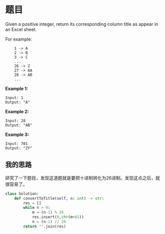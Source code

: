 # 题目

Given a positive integer, return its corresponding column title as appear in an Excel sheet.

For example:

```
    1 -> A
    2 -> B
    3 -> C
    ...
    26 -> Z
    27 -> AA
    28 -> AB 
    ...
```

**Example 1:**

```
Input: 1
Output: "A"
```

**Example 2:**

```
Input: 28
Output: "AB"
```

**Example 3:**

```
Input: 701
Output: "ZY"
```

## 我的思路

研究了一下题目，发现这道题就是要把十进制转化为26进制。发现这点之后，就很容易了。

```python
class Solution:
    def convertToTitle(self, n: int) -> str:
        res = []
        while n > 0:
            m = (n-1) % 26
            res.insert(0,chr(m+65))
            n = (n-1) // 26
        return "".join(res)
```

